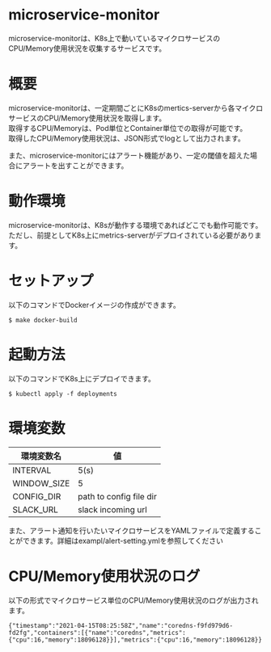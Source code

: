 # microservice-monitor

microservice-monitorは、K8s上で動いているマイクロサービスのCPU/Memory使用状況を収集するサービスです。


# 概要

microservice-monitorは、一定期間ごとにK8sのmertics-serverから各マイクロサービスのCPU/Memory使用状況を取得します。  
取得するCPU/Memoryは、Pod単位とContainer単位での取得が可能です。  
取得したCPU/Memory使用状況は、JSON形式でlogとして出力されます。

また、microservice-monitorにはアラート機能があり、一定の閾値を超えた場合にアラートを出すことができます。

# 動作環境

microservice-monitorは、K8sが動作する環境であればどこでも動作可能です。
ただし、前提としてK8s上にmetrics-serverがデプロイされている必要があります。

# セットアップ

以下のコマンドでDockerイメージの作成ができます。

```
$ make docker-build
```

# 起動方法

以下のコマンドでK8s上にデプロイできます。

```
$ kubectl apply -f deployments
```

# 環境変数

|環境変数名|値|
|----------|--|
|INTERVAL|5(s)|
|WINDOW_SIZE|5|
|CONFIG_DIR|path to config file dir|
|SLACK_URL|slack incoming url|

また、アラート通知を行いたいマイクロサービスをYAMLファイルで定義することができます。詳細はexampl/alert-setting.ymlを参照してください

# CPU/Memory使用状況のログ

以下の形式でマイクロサービス単位のCPU/Memory使用状況のログが出力されます。

```
{"timestamp":"2021-04-15T08:25:58Z","name":"coredns-f9fd979d6-fd2fg","containers":[{"name":"coredns","metrics":{"cpu":16,"memory":18096128}}],"metrics":{"cpu":16,"memory":18096128}}
```
